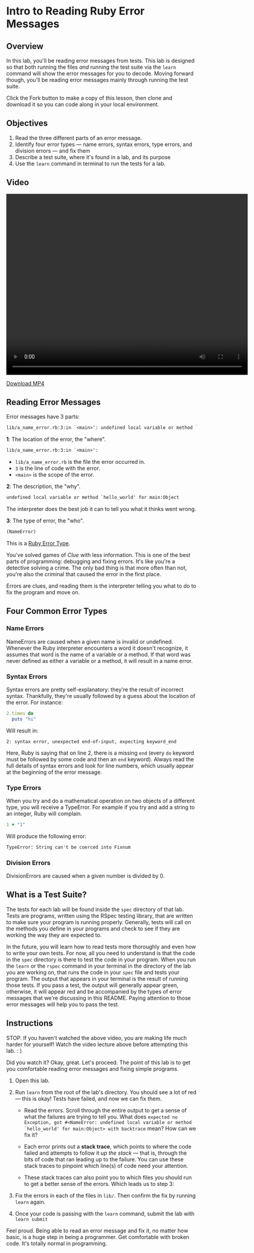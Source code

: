 # Intro to Reading Ruby Error Messages

## Overview

In this lab, you'll be reading error messages from tests. This lab is designed
so that both running the files _and_ running the test suite via the `learn`
command will show the error messages for you to decode. Moving forward though,
you'll be reading error messages mainly through running the test suite.

Click the Fork button to make a copy of this lesson, then clone and download
it so you can code along in your local environment.

## Objectives

1. Read the three different parts of an error message.
2. Identify four error types — name errors, syntax errors, type errors, and
   division errors — and fix them
3. Describe a test suite, where it's found in a lab, and its purpose
4. Use the `learn` command in terminal to run the tests for a lab.

## Video

<video width="640" height="480" controls>
  <source src="http://flatiron-videos.s3.amazonaws.com/ironboard/ruby/ruby-lecture-reading-error-messages/ruby-lecture-reading-error-messages.mp4" type="video/mp4">
  Your browser does not support the video tag.
</video>

[Download MP4](http://flatiron-videos.s3.amazonaws.com/ironboard/ruby/ruby-lecture-reading-error-messages/ruby-lecture-reading-error-messages.mp4)

## Reading Error Messages

Error messages have 3 parts:

```txt
lib/a_name_error.rb:3:in `<main>': undefined local variable or method `hello_world' for main:Object (NameError)
```

**1**: The location of the error, the "where".

```txt
lib/a_name_error.rb:3:in `<main>':
```

- `lib/a_name_error.rb` is the file the error occurred in.
- `3` is the line of code with the error.
- `<main>` is the scope of the error.

**2**: The description, the "why".

```txt
undefined local variable or method `hello_world' for main:Object
```

The interpreter does the best job it can to tell you what it thinks went wrong.

**3**: The type of error, the "who".

```txt
(NameError)
```

This is a [Ruby Error Type](http://www.ruby-doc.org/core-2.2.0/Exception.html).

You've solved games of _Clue_ with less information. This is one of the best
parts of programming: debugging and fixing errors. It's like you're a detective
solving a crime. The only bad thing is that more often than not, you're also the
criminal that caused the error in the first place.

Errors are clues, and reading them is the interpreter telling you what to do to
fix the program and move on.

## Four Common Error Types

### Name Errors

NameErrors are caused when a given name is invalid or undefined. Whenever the
Ruby interpreter encounters a word it doesn't recognize, it assumes that word is
the name of a variable or a method. If that word was never defined as either a
variable or a method, it will result in a name error.

### Syntax Errors

Syntax errors are pretty self-explanatory: they're the result of incorrect
syntax. Thankfully, they're usually followed by a guess about the location of
the error. For instance:

```ruby
2.times do
  puts "hi"
```

Will result in:

```text
2: syntax error, unexpected end-of-input, expecting keyword_end
```

Here, Ruby is saying that on line 2, there is a missing `end` (every `do`
keyword must be followed by some code and then an `end` keyword). Always read
the full details of syntax errors and look for line numbers, which usually
appear at the beginning of the error message.

### Type Errors

When you try and do a mathematical operation on two objects of a different type,
you will receive a TypeError. For example if you try and add a string to an
integer, Ruby will complain.

```ruby
1 + "1"
```

Will produce the following error:

```txt
TypeError: String can't be coerced into Fixnum
```

### Division Errors

DivisionErrors are caused when a given number is divided by 0.

## What is a Test Suite?

The tests for each lab will be found inside the `spec` directory of that lab.
Tests are programs, written using the RSpec testing library, that are written to
make sure your program is running properly. Generally, tests will call on the
methods you define in your programs and check to see if they are working the way
they are expected to.

In the future, you will learn how to read tests more thoroughly and even how to
write your own tests. For now, all you need to understand is that the code in
the `spec` directory is there to test the code in your program. When you run the
`learn` or the `rspec` command in your terminal in the directory of the lab you
are working on, that runs the code in your `spec` file and tests your program.
The output that appears in your terminal is the result of running those tests.
If you pass a test, the output will generally appear green, otherwise, it will
appear red and be accompanied by the types of error messages that we're
discussing in this README. Paying attention to those error messages will help
you to pass the test.

## Instructions

STOP. If you haven't watched the above video, you are making life much harder
for yourself! Watch the video lecture above before attempting this lab. : )

Did you watch it? Okay, great. Let's proceed. The point of this lab is to get
you comfortable reading error messages and fixing simple programs.

1. Open this lab.

2. Run `learn` from the root of the lab's directory. You should see a lot of red
   — this is okay! Tests have failed, and now we can fix them.

   - Read the errors. Scroll through the entire output to get a sense of what the
     failures are trying to tell you. What does
     `` expected no Exception, got #<NameError: undefined local variable or method `hello_world' for main:Object> with backtrace ``
     mean? How can we fix it?

   - Each error prints out a **stack trace**, which points to where the code failed
     and attempts to follow it _up the stack_ — that is, through the bits of code
     that ran leading up to the failure. You can use these stack traces to pinpoint
     which line(s) of code need your attention.

   - These stack traces can also point you to which files you should run to get
     a better sense of the errors. Which leads us to step 3:

3. Fix the errors in each of the files in `lib/`. Then confirm the fix by
   running `learn` again.

4. Once your code is passing with the `learn` command, submit the lab with
   `learn submit`

Feel proud. Being able to read an error message and fix it, no matter how basic, is a huge step in being a programmer. Get comfortable with broken code. It's totally normal in programming.
